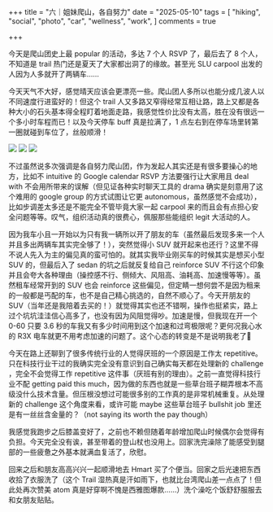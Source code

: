 +++
title = "六｜姐妹爬山，各自努力"
date = "2025-05-10"
tags = [
    "hiking",
    "social",
    "photo",
    "car",
    "wellness",
    "work",
]
comments = true

+++

今天是爬山团史上最 popular 的活动，多达 7 个人 RSVP 了，最后去了 8 个人，不知道是  trail 热门还是夏天了大家都出洞了的缘故。甚至光 SLU carpool 出发的人因为人多就开了两辆车……

今天天气不大好，感觉晴天应该会更漂亮一些。爬山团人多所以也能分成几波人以不同速度行进蛮好的！但这个 trail 人又多路又窄得经常互相让路，路上又都是各种大小的石头基本得全程盯着地面走路，我感觉性价比没有太高，胜在没有很远一个多小时车程而已！以及今天停车 buff 真是拉满了，1 点左右到在停车场里转第一圈就碰到车位了，丝般顺滑！


![](https://media.douchi.space/douchi/media_attachments/files/114/487/706/843/942/446/original/861ac6baf3e83449.png)
![](https://media.douchi.space/douchi/media_attachments/files/114/487/707/744/557/728/original/21bcdeda2f51fff0.png)
![](https://media.douchi.space/douchi/media_attachments/files/114/487/708/315/053/023/original/92b675e7f1c075c7.png)

不过虽然说多次强调是各自努力爬山团，作为发起人其实还是有很多要操心的地方，比如不 intuitive 的 Google calendar RSVP 方法要强行让大家用且 deal with 不会用所带来的误解（但见证各种实时聊天工具的 drama 确实是刻意用了这个难用的 google group 的方式试图让它更 autonomous，虽然感觉不会成功），比如步调差太多还是不能完全不管毕竟大家一起 carpool 来的而且会有点担心安全问题等等。叹气，组织活动真的很费心，佩服那些能组织 legit 大活动的人。

因为我车小且一开始以为只有我一辆所以开了朋友的车（虽然最后发现多来一个人并且多出两辆车其实完全够了！），突然觉得小 SUV 就开起来也还行？这里不得不说人先入为主的偏见真的蛮可怕的。就其实我毕业刚买车的时候其实是想买小型 SUV 的，但最后入了 sedan 的坑之后就反复给自己 reinforce SUV 不行这个印象并且会夸大各种理由（操控感不行、侧倾大、风阻高、油耗高、加速慢等等）。虽然租车经常开到的 SUV 也会 reinforce 这些偏见，但定睛一想何尝不是因为租来的一般都是丐配的车，也不是自己精心挑选的，自然不顺心了。今天开朋友的 SUV（当年还是我陪着去买的！）就觉得其实也还不错啊，操作也挺紧实，路上过个坑坑洼洼信心高多了，也没有因为风阻觉得吵。加速是慢，但我现在开一个 0-60 只要 3.6 秒的车我又有多少时间用到这个加速和过弯极限呢？更何况我心水的 R3X 电车就更不用考虑加速的问题了。这个心态的转变是不是说明我老了🤣

今天在路上还聊到了很多传统行业的人觉得厌班的一个原因是工作太 repetitive。只在科技行业干过的我确实完全没有意识到自己确实每天都在处理新的 challenge ，完全不会觉得工作 repetitive 这件事（厌班有别的理由）。之前一直觉得科技行业不配 getting paid this much，因为做的东西也就是一些草台班子糊弄根本不高级没什么技术含量。但压根没想过可能很多别的工作真的是非常机械重复。从处理新的 challenge 这个角度来看，或许可能 maybe 这些草台班子 bullshit job 里还是有一丝丝含金量的？（not saying its worth the pay though）

我感觉我跑步之后膝盖变好了，之前也不赖但随着年龄增加爬山时候偶尔会觉得有负担。今天完全没有诶，甚至带着的登山杖也没用上。回家洗完澡除了能感受到腿部的一些疲惫之外基本就满血复活了，欣慰。

回来之后和朋友高高兴兴一起顺滑地去 Hmart 买了个便当。回家之后光速把东西收拾了衣服洗了（这个 Trail 湿热真是汗如雨下，也就比台湾爬山差一点点了！但此处再次赞美 atom 真是好穿啊不愧是西雅图爆款……）洗个澡吃个饭舒舒服服去和女朋友贴贴。
